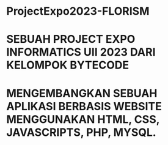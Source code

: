 # ProjectExpo2023-FLORISM
# SEBUAH PROJECT EXPO INFORMATICS UII 2023 DARI KELOMPOK BYTECODE
# MENGEMBANGKAN SEBUAH APLIKASI BERBASIS WEBSITE MENGGUNAKAN HTML, CSS, JAVASCRIPTS, PHP, MYSQL.
